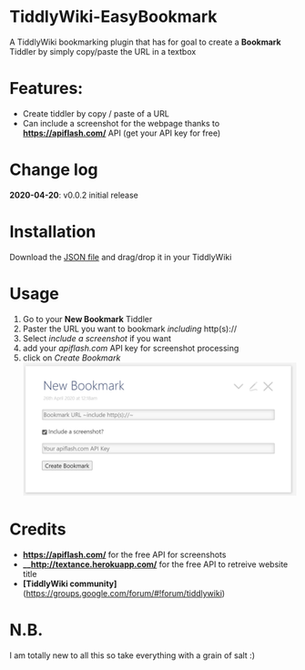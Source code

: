 # TiddlyWiki-EasyBookmark

A TiddlyWiki bookmarking plugin that has for goal to create a **Bookmark** Tiddler by simply copy/paste the URL in a textbox

# Features:
* Create tiddler by copy / paste of a URL
* Can include a screenshot for the webpage thanks to __https://apiflash.com/__ API (get your API key for free)

# Change log
**2020-04-20**: v0.0.2 initial release

# Installation
 Download the [JSON file](https://github.com/akhater/TiddlyWiki-EasyBookmark/blob/master/%24__ak_plugins_EasyBookmark.json) and drag/drop it in your TiddlyWiki
 
 # Usage
1. Go to your __New Bookmark__ Tiddler 
2. Paster the URL you want to bookmark *including* http(s)://
3. Select *include a screenshot* if you want
4. add your *apiflash.com* API key for screenshot processing
5. click on *Create Bookmark*
 ![](images/EasyBookmark_NewBookmark.png)
 
 # Credits
 * **__https://apiflash.com/__** for the free API for screenshots
 * **__http://textance.herokuapp.com/** for the free API to retreive website title
 * **[TiddlyWiki community]**(https://groups.google.com/forum/#!forum/tiddlywiki)
 
 # N.B.
 I am totally new to all this so take everything with a grain of salt :)
